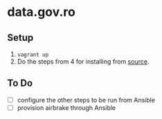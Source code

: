 # data.gov.ro

## Setup

1. `vagrant up`
2. Do the steps from 4 for installing from [source](http://docs.ckan.org/en/ckan-2.3/maintaining/installing/install-from-source.html).

## To Do

- [ ] configure the other steps to be run from Ansible
- [ ] provision airbrake through Ansible
